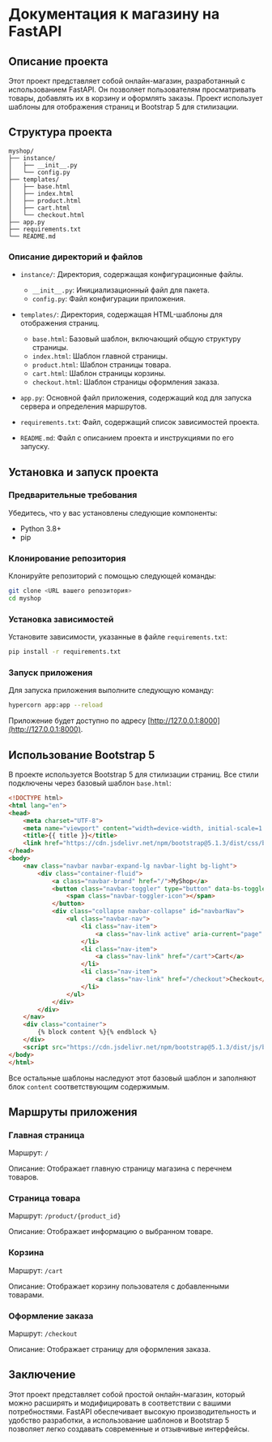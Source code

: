 # Документация к магазину на FastAPI

## Описание проекта

Этот проект представляет собой онлайн-магазин, разработанный с использованием FastAPI. Он позволяет пользователям просматривать товары, добавлять их в корзину и оформлять заказы. Проект использует шаблоны для отображения страниц и Bootstrap 5 для стилизации.

## Структура проекта

```
myshop/
├── instance/
│   ├── __init__.py
│   └── config.py
├── templates/
│   ├── base.html
│   ├── index.html
│   ├── product.html
│   ├── cart.html
│   └── checkout.html
├── app.py
├── requirements.txt
└── README.md
```

### Описание директорий и файлов

- `instance/`: Директория, содержащая конфигурационные файлы.
  - `__init__.py`: Инициализационный файл для пакета.
  - `config.py`: Файл конфигурации приложения.
  
- `templates/`: Директория, содержащая HTML-шаблоны для отображения страниц.
  - `base.html`: Базовый шаблон, включающий общую структуру страницы.
  - `index.html`: Шаблон главной страницы.
  - `product.html`: Шаблон страницы товара.
  - `cart.html`: Шаблон страницы корзины.
  - `checkout.html`: Шаблон страницы оформления заказа.
  
- `app.py`: Основной файл приложения, содержащий код для запуска сервера и определения маршрутов.
  
- `requirements.txt`: Файл, содержащий список зависимостей проекта.

- `README.md`: Файл с описанием проекта и инструкциями по его запуску.

## Установка и запуск проекта

### Предварительные требования

Убедитесь, что у вас установлены следующие компоненты:

- Python 3.8+
- pip

### Клонирование репозитория

Клонируйте репозиторий с помощью следующей команды:

```bash
git clone <URL вашего репозитория>
cd myshop
```

### Установка зависимостей

Установите зависимости, указанные в файле `requirements.txt`:

```bash
pip install -r requirements.txt
```

### Запуск приложения

Для запуска приложения выполните следующую команду:

```bash
hypercorn app:app --reload
```

Приложение будет доступно по адресу [http://127.0.0.1:8000](http://127.0.0.1:8000).

## Использование Bootstrap 5

В проекте используется Bootstrap 5 для стилизации страниц. Все стили подключены через базовый шаблон `base.html`:

```html
<!DOCTYPE html>
<html lang="en">
<head>
    <meta charset="UTF-8">
    <meta name="viewport" content="width=device-width, initial-scale=1.0">
    <title>{{ title }}</title>
    <link href="https://cdn.jsdelivr.net/npm/bootstrap@5.1.3/dist/css/bootstrap.min.css" rel="stylesheet">
</head>
<body>
    <nav class="navbar navbar-expand-lg navbar-light bg-light">
        <div class="container-fluid">
            <a class="navbar-brand" href="/">MyShop</a>
            <button class="navbar-toggler" type="button" data-bs-toggle="collapse" data-bs-target="#navbarNav" aria-controls="navbarNav" aria-expanded="false" aria-label="Toggle navigation">
                <span class="navbar-toggler-icon"></span>
            </button>
            <div class="collapse navbar-collapse" id="navbarNav">
                <ul class="navbar-nav">
                    <li class="nav-item">
                        <a class="nav-link active" aria-current="page" href="/">Home</a>
                    </li>
                    <li class="nav-item">
                        <a class="nav-link" href="/cart">Cart</a>
                    </li>
                    <li class="nav-item">
                        <a class="nav-link" href="/checkout">Checkout</a>
                    </li>
                </ul>
            </div>
        </div>
    </nav>
    <div class="container">
        {% block content %}{% endblock %}
    </div>
    <script src="https://cdn.jsdelivr.net/npm/bootstrap@5.1.3/dist/js/bootstrap.bundle.min.js"></script>
</body>
</html>
```

Все остальные шаблоны наследуют этот базовый шаблон и заполняют блок `content` соответствующим содержимым.

## Маршруты приложения

### Главная страница

Маршрут: `/`

Описание: Отображает главную страницу магазина с перечнем товаров.

### Страница товара

Маршрут: `/product/{product_id}`

Описание: Отображает информацию о выбранном товаре.

### Корзина

Маршрут: `/cart`

Описание: Отображает корзину пользователя с добавленными товарами.

### Оформление заказа

Маршрут: `/checkout`

Описание: Отображает страницу для оформления заказа.

## Заключение

Этот проект представляет собой простой онлайн-магазин, который можно расширять и модифицировать в соответствии с вашими потребностями. FastAPI обеспечивает высокую производительность и удобство разработки, а использование шаблонов и Bootstrap 5 позволяет легко создавать современные и отзывчивые интерфейсы.
